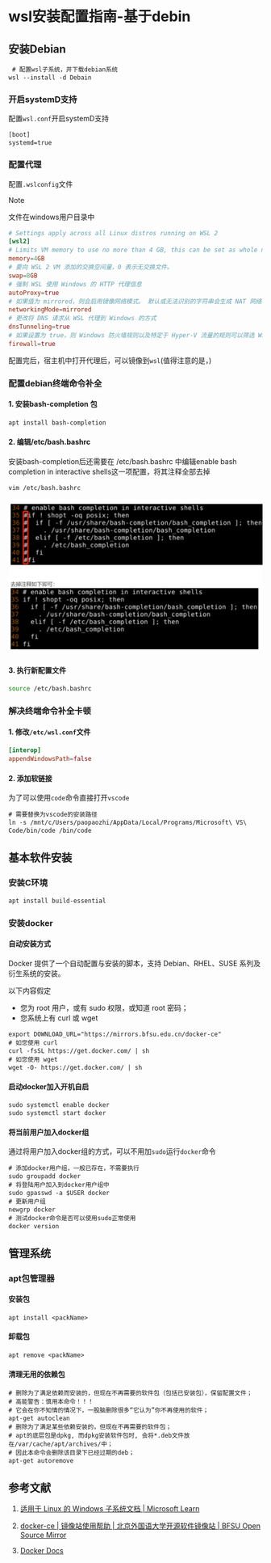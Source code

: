 # wsl安装配置指南-基于debin

## 安装Debian

```shell
 # 配置wsl子系统，并下载debian系统
wsl --install -d Debain
```

### 开启systemD支持

配置`wsl.conf`开启systemD支持

```shell
[boot]
systemd=true
```

### 配置代理

配置`.wslconfig`文件

> [!note]
>
> 文件在windows用户目录中

```toml
# Settings apply across all Linux distros running on WSL 2
[wsl2]
# Limits VM memory to use no more than 4 GB, this can be set as whole numbers using GB or MB
memory=4GB
# 要向 WSL 2 VM 添加的交换空间量，0 表示无交换文件。
swap=8GB
# 强制 WSL 使用 Windows 的 HTTP 代理信息
autoProxy=true
# 如果值为 mirrored，则会启用镜像网络模式。 默认或无法识别的字符串会生成 NAT 网络
networkingMode=mirrored
# 更改将 DNS 请求从 WSL 代理到 Windows 的方式
dnsTunneling=true
# 如果设置为 true，则 Windows 防火墙规则以及特定于 Hyper-V 流量的规则可以筛选 WSL 网络流量。
firewall=true
```

配置完后，宿主机中打开代理后，可以镜像到`wsl`(值得注意的是，)

### 配置debian终端命令补全

#### 1. 安装bash-completion 包

```bash
apt install bash-completion
```

#### 2. 编辑/etc/bash.bashrc

安装bash-completion后还需要在 /etc/bash.bashrc 中编辑enable bash completion in interactive shells这一项配置，将其注释全部去掉

```bash
vim /etc/bash.bashrc
```

![image-20231029154117136](./figures/image-20231029154117136.png)

#### 3. 执行新配置文件

```bash
source /etc/bash.bashrc
```

### 解决终端命令补全卡顿

#### 1. 修改`/etc/wsl.conf`文件

```toml
[interop]
appendWindowsPath=false
```

#### 2. 添加软链接

为了可以使用`code`命令直接打开`vscode`

```shell
# 需要替换为vscode的安装路径
ln -s /mnt/c/Users/paopaozhi/AppData/Local/Programs/Microsoft\ VS\ Code/bin/code /bin/code
```

## 基本软件安装

### 安装C环境

```bash
apt install build-essential
```

### 安装docker

#### 自动安装方式

Docker 提供了一个自动配置与安装的脚本，支持 Debian、RHEL、SUSE 系列及衍生系统的安装。

以下内容假定

- 您为 root 用户，或有 sudo 权限，或知道 root 密码；
- 您系统上有 curl 或 wget

```shell
export DOWNLOAD_URL="https://mirrors.bfsu.edu.cn/docker-ce"
# 如您使用 curl
curl -fsSL https://get.docker.com/ | sh
# 如您使用 wget
wget -O- https://get.docker.com/ | sh
```

#### 启动docker加入开机自启

```shell
sudo systemctl enable docker
sudo systemctl start docker
```

#### 将当前用户加入docker组

通过将用户加入docker组的方式，可以不用加`sudo`运行`docker`命令

```shell
# 添加docker用户组，一般已存在，不需要执行
sudo groupadd docker
# 将登陆用户加入到docker用户组中
sudo gpasswd -a $USER docker
# 更新用户组
newgrp docker
# 测试docker命令是否可以使用sudo正常使用
docker version
```

## 管理系统

### apt包管理器

#### 安装包

```shell
apt install <packName>
```

#### 卸载包

```shell
apt remove <packName>
```

#### 清理无用的依赖包

```shell
# 删除为了满足依赖而安装的，但现在不再需要的软件包（包括已安装包），保留配置文件；
# 高能警告：慎用本命令！！！
# 它会在你不知情的情况下，一股脑删除很多“它认为”你不再使用的软件；
apt-get autoclean
# 删除为了满足某些依赖安装的，但现在不再需要的软件包；
# apt的底层包是dpkg, 而dpkg安装软件包时, 会将*.deb文件放在/var/cache/apt/archives/中；
# 因此本命令会删除该目录下已经过期的deb；
apt-get autoremove
```

## 参考文献

1. [适用于 Linux 的 Windows 子系统文档 | Microsoft Learn](https://learn.microsoft.com/zh-cn/windows/wsl/)

2. [docker-ce | 镜像站使用帮助 | 北京外国语大学开源软件镜像站 | BFSU Open Source Mirror](https://mirrors.bfsu.edu.cn/help/docker-ce/)
3. [Docker Docs](https://docs.docker.com/)


